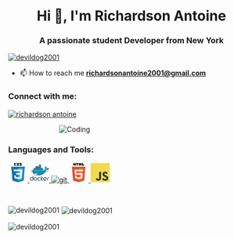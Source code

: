 <h1 align="center">Hi 👋, I'm Richardson Antoine</h1>
<h3 align="center">A passionate student Developer from New York</h3>

<p align="left"> <a href="https://github.com/ryo-ma/github-profile-trophy"><img src="https://github-profile-trophy.vercel.app/?username=devildog2001" alt="devildog2001" /></a> </p>

- 📫 How to reach me **richardsonantoine2001@gmail.com**

<h3 align="left">Connect with me:</h3>
<p align="left">
<a href="https://www.linkedin.com/in/richardson-antoine-556405151/" target="blank"><img align="center" src="https://raw.githubusercontent.com/rahuldkjain/github-profile-readme-generator/master/src/images/icons/Social/linked-in-alt.svg" alt="richardson antoine" height="30" width="40" /></a>
</p>
<img align="right" alt="Coding" width="400" src="https://i.gifer.com/origin/69/6952d2b5d6d4b7578caf3bb4301567c6.gif">

<br>
<h3 align="left">Languages and Tools:</h3>
<p align="left"> <a href="https://www.w3schools.com/css/" target="_blank" rel="noreferrer"> <img src="https://raw.githubusercontent.com/devicons/devicon/master/icons/css3/css3-original-wordmark.svg" alt="css3" width="40" height="40"/> </a> <a href="https://www.docker.com/" target="_blank" rel="noreferrer"> <img src="https://raw.githubusercontent.com/devicons/devicon/master/icons/docker/docker-original-wordmark.svg" alt="docker" width="40" height="40"/> </a> <a href="https://git-scm.com/" target="_blank" rel="noreferrer"> <img src="https://www.vectorlogo.zone/logos/git-scm/git-scm-icon.svg" alt="git" width="40" height="40"/> </a> <a href="https://www.w3.org/html/" target="_blank" rel="noreferrer"> <img src="https://raw.githubusercontent.com/devicons/devicon/master/icons/html5/html5-original-wordmark.svg" alt="html5" width="40" height="40"/> </a> <a href="https://developer.mozilla.org/en-US/docs/Web/JavaScript" target="_blank" rel="noreferrer"> <img src="https://raw.githubusercontent.com/devicons/devicon/master/icons/javascript/javascript-original.svg" alt="javascript" width="40" height="40"/> </a> </p>
</br>
<p><img align="left" src="https://github-readme-stats.vercel.app/api/top-langs?username=devildog2001&show_icons=true&locale=en&layout=compact" alt="devildog2001" /></p>

<p>&nbsp;<img align="center" src="https://github-readme-stats.vercel.app/api?username=devildog2001&show_icons=true&locale=en" alt="devildog2001" /></p>

<p><img align="center" src="https://github-readme-streak-stats.herokuapp.com/?user=devildog2001&" alt="devildog2001" /></p>
